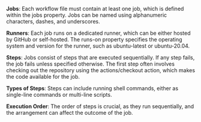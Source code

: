 **Jobs**: Each workflow file must contain at least one job, which is defined within the jobs property. Jobs can be named using alphanumeric characters, dashes, and underscores.

**Runners**: Each job runs on a dedicated runner, which can be either hosted by GitHub or self-hosted. The runs-on property specifies the operating system and version for the runner, such as ubuntu-latest or ubuntu-20.04.

**Steps**: Jobs consist of steps that are executed sequentially. If any step fails, the job fails unless specified otherwise. The first step often involves checking out the repository using the actions/checkout action, which makes the code available for the job.

**Types of Steps**: Steps can include running shell commands, either as single-line commands or multi-line scripts.

**Execution Order**: The order of steps is crucial, as they run sequentially, and the arrangement can affect the outcome of the job.
